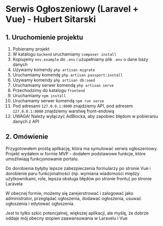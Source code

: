 # Serwis Ogłoszeniowy (Laravel + Vue) - Hubert Sitarski

## 1. Uruchomienie projektu

1. Pobieramy projekt
2. W katalogu `backend` uruchamiamy `composer install`
3. Kopiujemy `env.example` do `.env` i uzupełniamy plik `.env` o dane bazy danych
4. Używamy komendy `php artisan migrate`
5. Uruchamiamy komendę `php artisan passport:install`
6. Uzywamy komendy `php artisan db:seed`
7. Uruchamiamy serwer komendą `php artisan serve`
8. Przechodzimy do katalogu `frontend`
9. Uruchamiamy `npm install`
10. Uruchamamy serwer komendą `npm run serve`
11. Pod adresami `127.0.0.1:8000` znajdziemy API, pod adresem `127.0.0.1:8080` znajdziemy warstwę front-endową
12. UWAGA! Należy wyłączyć AdBlocka, aby zapobiec błędom w pobieraniu danych z API

## 2. Omówienie

Przygotowałem prostą aplikację, która ma symulować serwis ogłoszeniowy. Projekt wydałem w formie MVP - dodałem podstawowe funkcje, które umożliwiają funkcjonowanie portalu.

Do dorobienia byłyby lepsze zabezpieczenia formularzy po stronie Vue i dorobienie paru funkcjonalności (np. wymiana wiadomości między użytkownikami, role, lepsza obsługa błędów po stronie frontu) po stronie Laravela

W obecnej formie, możemy się zarejerstrować i zalogować jako administrator, przeglądać ogłoszenia, dodawać ogłoszenia, usuwać ogłoszenia i edytować ogłoszenia.

Jest to tylko szkic potencjalnej, większej aplikacji, ale myślę, że dobrze oddaje mój obecny stopien zaawansowania w Laravelu i Vue